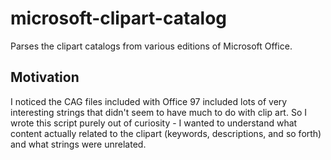 # microsoft-clipart-catalog

Parses the clipart catalogs from various editions of Microsoft Office.

## Motivation
I noticed the CAG files included with Office 97 included lots of very interesting strings that didn't seem to 
have much to do with clip art. So I wrote this script purely out of curiosity - I wanted to understand what 
content actually related to the clipart (keywords, descriptions, and so forth) and what strings were unrelated.